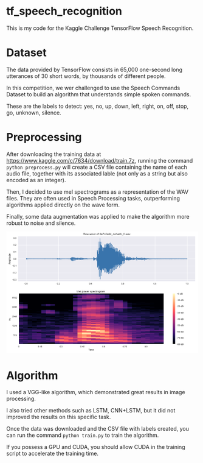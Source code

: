 # tf_speech_recognition

This is my code for the Kaggle Challenge TensorFlow Speech Recognition.

# Dataset

The data provided by TensorFlow consists in 65,000 one-second long utterances of 30 short words, by thousands of different people.

In this competition, we wer challenged to use the Speech Commands Dataset to build an algorithm that understands simple spoken commands. 

These are the labels to detect: yes, no, up, down, left, right, on, off, stop, go, unknown, silence.

# Preprocessing

After downloading the training data at https://www.kaggle.com/c/7634/download/train.7z, running the command `python preprocess.py` will create a CSV file containing the name of each audio file, together with its associated lable (not only as a string but also encoded as an integer).

Then, I decided to use mel spectrograms as a representation of the WAV files. They are often used in Speech Processing tasks, outperforming algorithms applied directly on the wave form.

Finally, some data augmentation was applied to make the algorithm more robust to noise and silence.

![alt text](https://github.com/GauthierDmn/tf_speech_recognition/blob/master/wav_mel_spec.png)

# Algorithm

I used a VGG-like algorithm, which demonstrated great results in image processing.

I also tried other methods such as LSTM, CNN+LSTM, but it did not improved the results on this specific task.

Once the data was downloaded and the CSV file with labels created, you can run the command `python train.py` to train the algorithm.

If you possess a GPU and CUDA, you should allow CUDA in the training script to accelerate the training time.
